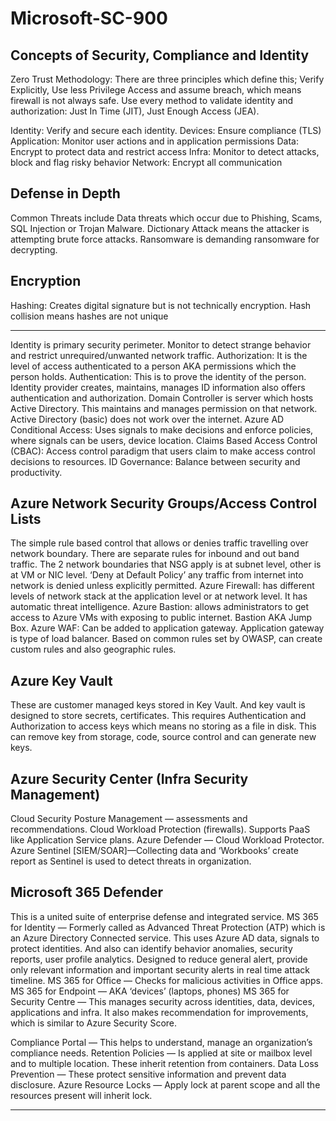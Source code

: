 # Microsoft-SC-900

## Concepts of Security, Compliance and Identity
Zero Trust Methodology: There are three principles which define this; Verify Explicitly, Use less Privilege Access and assume breach, which means firewall is not always safe.
Use every method to validate identity and authorization: Just In Time (JIT), Just Enough Access (JEA).

Identity: Verify and secure each identity.
Devices: Ensure compliance (TLS)
Application: Monitor user actions and in application permissions
Data: Encrypt to protect data and restrict access
Infra: Monitor to detect attacks, block and flag risky behavior
Network: Encrypt all communication

## Defense in Depth
Common Threats include Data threats which occur due to Phishing, Scams, SQL Injection or Trojan Malware.
Dictionary Attack means the attacker is attempting brute force attacks.
Ransomware is demanding ransomware for decrypting.

## Encryption
Hashing: Creates digital signature but is not technically encryption.
Hash collision means hashes are not unique

---

Identity is primary security perimeter. Monitor to detect strange behavior and restrict unrequired/unwanted network traffic.
Authorization: It is the level of access authenticated to a person AKA permissions which the person holds.
Authentication: This is to prove the identity of the person.
Identity provider creates, maintains, manages ID information also offers authentication and authorization.
Domain Controller is server which hosts Active Directory. This maintains and manages permission on that network. Active Directory (basic) does not work over the internet.
Azure AD Conditional Access: Uses signals to make decisions and enforce policies, where signals can be users, device location.
Claims Based Access Control (CBAC): Access control paradigm that users claim to make access control decisions to resources.
ID Governance: Balance between security and productivity.

## Azure Network Security Groups/Access Control Lists
The simple rule based control that allows or denies traffic travelling over network boundary.
There are separate rules for inbound and out band traffic.
The 2 network boundaries that NSG apply is at subnet level, other is at VM or NIC level.
‘Deny at Default Policy’ any traffic from internet into network is denied unless explicitly permitted.
Azure Firewall: has different levels of network stack at the application level or at network level. It has automatic threat intelligence.
Azure Bastion: allows administrators to get access to Azure VMs with exposing to public internet. Bastion AKA Jump Box.
Azure WAF: Can be added to application gateway.
Application gateway is type of load balancer. Based on common rules set by OWASP, can create custom rules and also geographic rules.

## Azure Key Vault
These are customer managed keys stored in Key Vault. And key vault is designed to store secrets, certificates.
This requires Authentication and Authorization to access keys which means no storing as a file in disk.
This can remove key from storage, code, source control and can generate new keys.

## Azure Security Center (Infra Security Management)
Cloud Security Posture Management — assessments and recommendations.
Cloud Workload Protection (firewalls).
Supports PaaS like Application Service plans.
Azure Defender — Cloud Workload Protector.
Azure Sentinel [SIEM/SOAR]—Collecting data and ‘Workbooks’ create report as Sentinel is used to detect threats in organization.

## Microsoft 365 Defender
This is a united suite of enterprise defense and integrated service.
MS 365 for Identity — Formerly called as Advanced Threat Protection (ATP) which is an Azure Directory Connected service.
This uses Azure AD data, signals to protect identities. And also can identify behavior anomalies, security reports, user profile analytics.
Designed to reduce general alert, provide only relevant information and important security alerts in real time attack timeline.
MS 365 for Office — Checks for malicious activities in Office apps.
MS 365 for Endpoint — AKA ‘devices’ (laptops, phones)
MS 365 for Security Centre — This manages security across identities, data, devices, applications and infra. It also makes recommendation for improvements, which is similar to Azure Security Score.

Compliance Portal — This helps to understand, manage an organization’s compliance needs.
Retention Policies — Is applied at site or mailbox level and to multiple location. These inherit retention from containers.
Data Loss Prevention — These protect sensitive information and prevent data disclosure.
Azure Resource Locks — Apply lock at parent scope and all the resources present will inherit lock.

---
